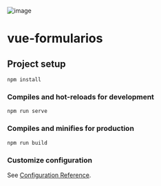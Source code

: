 ![image](https://github.com/21Esteban/appTodoVueJS/assets/118059283/f98232da-691a-469f-b137-4f32508b0f90)



# vue-formularios

## Project setup
```
npm install
```

### Compiles and hot-reloads for development
```
npm run serve
```

### Compiles and minifies for production
```
npm run build
```

### Customize configuration
See [Configuration Reference](https://cli.vuejs.org/config/).
